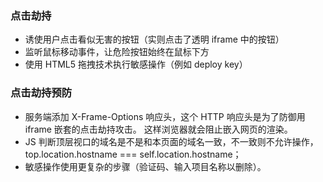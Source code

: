 
### 点击劫持

- 诱使用户点击看似无害的按钮（实则点击了透明 iframe 中的按钮）
- 监听鼠标移动事件，让危险按钮始终在鼠标下方
- 使用 HTML5 拖拽技术执行敏感操作（例如 deploy key）

### 点击劫持预防

- 服务端添加 X-Frame-Options 响应头，这个 HTTP 响应头是为了防御用 iframe 嵌套的点击劫持攻击。 这样浏览器就会阻止嵌入网页的渲染。
- JS 判断顶层视口的域名是不是和本页面的域名一致，不一致则不允许操作，top.location.hostname === self.location.hostname；
- 敏感操作使用更复杂的步骤（验证码、输入项目名称以删除）。

